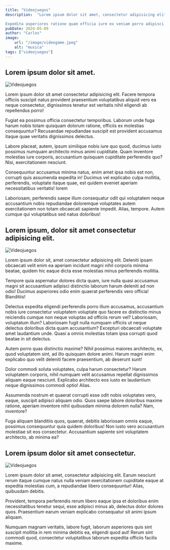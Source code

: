 ```yaml
---
title: "Videojuegos"
description:  "Lorem ipsum dolor sit amet, consectetur adipisicing elit. Ea magnam, dignissimos cum, ad praesentium assumenda officiis, beatae recusandae impedit ullam repudiandae laboriosam labore nobis! Enim iusto recusandae dolor obcaecati nesciunt.

Expedita asperiores ratione quam officia iure ex veniam porro adipisci cumque. A corporis neque voluptatum delectus omnis quidem dolorem at quisquam, provident reprehenderit enim molestiae, porro reiciendis laborum nostrum! Explicabo?"
pubDate: 2024-05-09
author: "Carlos"
image:
    url: "/image/videogame.jpeg"
    alt: "musica"
tags: ["videojuegos"]
---
```


## Lorem ipsum dolor sit amet.
![Videojuegos](/image/videogame2.jpeg)

Lorem ipsum dolor sit amet consectetur adipisicing elit. Facere tempora officiis suscipit natus provident praesentium voluptatibus aliquid vero ea neque consectetur, dignissimos tenetur est veritatis nihil eligendi ab repellendus porro!

Fugiat ea possimus officia consectetur temporibus. Laborum unde fuga harum nobis totam quisquam dolorum ratione, officiis ex molestias consequuntur? Recusandae repudiandae suscipit est provident accusamus itaque quae veritatis dignissimos delectus.

Labore placeat, autem, ipsum similique nobis iure quo quod, ducimus iusto possimus numquam architecto minus animi cupiditate. Quam inventore molestias iure corporis, accusantium quisquam cupiditate perferendis quo? Nisi, exercitationem nesciunt.

Consequuntur accusamus minima natus, enim amet ipsa nobis est non, corrupti quis assumenda expedita in! Ducimus vel explicabo culpa mollitia, perferendis, voluptate itaque quae, est quidem eveniet aperiam necessitatibus veritatis!
lorem

Laboriosam, perferendis saepe illum consequatur odit qui voluptatem neque accusantium nobis repudiandae doloremque voluptates autem exercitationem non totam obcaecati sapiente impedit. Alias, tempore. Autem cumque qui voluptatibus sed natus doloribus!

## Lorem ipsum, dolor sit amet consectetur adipisicing elit.
![Videojuegos](/image/videogame3.jpeg)

Lorem ipsum dolor sit, amet consectetur adipisicing elit. Deleniti ipsam obcaecati velit enim ea aperiam incidunt magni nihil corporis minima beatae, quidem hic eaque dicta esse molestias minus perferendis mollitia.

Tempore quia aspernatur dolores dicta quam, iure nulla quasi accusamus magni sit accusantium adipisci distinctio laborum harum deleniti ad non odio! Ducimus asperiores odio enim quaerat perferendis vero officia! Blanditiis!

Delectus expedita eligendi perferendis porro illum accusamus, accusantium nobis iure consectetur voluptatem voluptate quo facere ex distinctio minus reiciendis cumque non neque voluptas ad officiis rerum vel? Laboriosam, voluptatum illum?
Laboriosam fugit nulla numquam officiis ut neque delectus doloribus dicta quam accusantium? Excepturi obcaecati voluptate amet laudantium unde. Quasi a omnis molestias totam ipsa corrupti quod beatae in sit delectus.

Autem porro quas distinctio maxime? Nihil possimus maiores architecto, ex, quod voluptatem sint, ad illo quisquam dolore animi. Harum magni enim explicabo quo velit deleniti facere praesentium, ab deserunt sunt!

Dolor commodi soluta voluptates, culpa harum consectetur? Harum voluptatem corporis, nihil numquam velit accusamus repellat dignissimos aliquam eaque nesciunt. Explicabo architecto eos iusto ex laudantium neque dignissimos commodi optio! Alias.

Assumenda nostrum et quaerat corrupti esse odit nobis voluptates vero, eaque, suscipit adipisci aliquam odio. Quos saepe labore doloribus maxime ratione, aperiam inventore nihil quibusdam minima dolorem nulla? Nam, inventore?

Fuga aliquam blanditiis quos, quaerat, debitis laboriosam omnis eaque, possimus consequuntur quia quidem doloribus! Non iusto vero accusantium molestiae sit eos consectetur. Accusantium sapiente sint voluptatem architecto, ab minima ea?

## Lorem ipsum dolor sit amet consectetur.
![Videojuegos](/image/videogame4.jpg)

Lorem ipsum dolor sit amet, consectetur adipisicing elit. Earum nesciunt rerum itaque cumque natus nulla veniam exercitationem cupiditate eaque at expedita molestias cum, a repudiandae libero consequuntur! Alias, quibusdam debitis.

Provident, tempora perferendis rerum libero eaque ipsa et doloribus enim necessitatibus tenetur sequi, esse adipisci minus ab, delectus dolor dolores quos. Praesentium earum veniam explicabo consequatur sit animi ipsum aliquam.

Numquam magnam veritatis, labore fugit, laborum asperiores quis sint suscipit mollitia in rem minima debitis ea, eligendi quod aut! Rerum sint commodi quod, consectetur voluptatibus laborum expedita officiis facilis maxime.